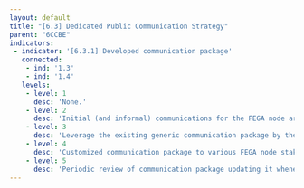 ```yaml
---
layout: default
title: "[6.3] Dedicated Public Communication Strategy"
parent: "6CCBE"
indicators:
 - indicator: '[6.3.1] Developed communication package'
   connected:
    - ind: '1.3'
    - ind: '1.4'
   levels:
    - level: 1
      desc: 'None.'
    - level: 2
      desc: 'Initial (and informal) communications for the FEGA node are happening.'
    - level: 3  
      desc: 'Leverage the existing generic communication package by the FEGA ecosystem to establish the digital entity of the FEGA node.'
    - level: 4
      desc: 'Customized communication package to various FEGA node stakeholders: language specific, audience specific (end-users, funders).'
    - level: 5
      desc: 'Periodic review of communication package updating it whenever necessary to maximize impact. Contribute towards the generic communication package of the FEGA ecosystem.'
---
```

